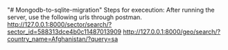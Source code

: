"# Mongodb-to-sqlite-migration" 
Steps for execeution:
  After running the server, use the following urls through postman.
  http://127.0.0.1:8000/sector/search/?sector_id=588313dce4b0c11487013909
  http://127.0.0.1:8000/geo/search/?country_name=Afghanistan/?query=sa
